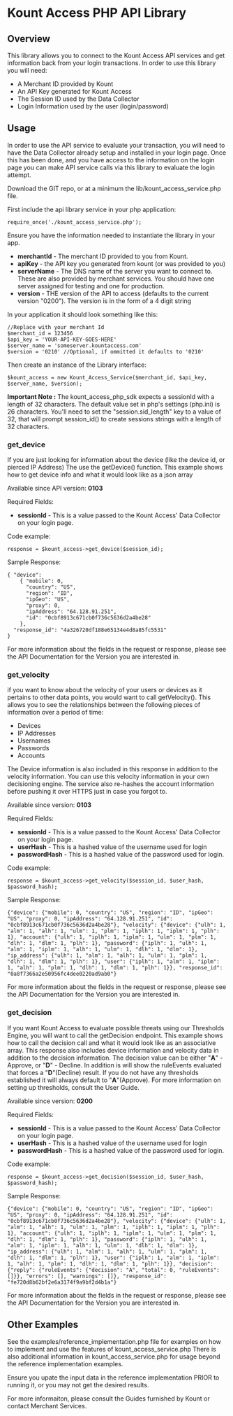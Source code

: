 # Kount Access PHP API Library

## Overview

This library allows you to connect to the Kount Access API services and get information back from your login transactions. In order to use this library you will need:

*  A Merchant ID provided by Kount
*  An API Key generated for Kount Access
*  The Session ID used by the Data Collector
*  Login Information used by the user (login/password)

Usage
-----
In order to use the API service to evaluate your transaction, you will need to
have the Data Collector already setup and installed in your login page.  Once
this has been done, and you have access to the information on the login page
you can make API service calls via this library to evaluate the login attempt.

Download the GIT repo, or at a minimum the lib/kount_access_service.php file.


First include the api library service in your php  application:

    require_once('./kount_access_service.php');

Ensure you have the information needed to instantiate the library in your app.

*  **merchantId** - The merchant ID provided to you from Kount.
*  **apiKey** - the API key you generated from kount (or was provided to you)
*  **serverName** - The DNS name of the server you want to connect to. These are
     also provided by merchant services.  You should have one server assigned
     for testing and one for production.
*  **version** - THE version of the API to access (defaults to the current
     version "0200").  The version is in the form of a 4 digit string

In your application it should look something like this:

    //Replace with your merchant Id
    $merchant_id = 123456
    $api_key = 'YOUR-API-KEY-GOES-HERE'
    $server_name = 'someserver.kountaccess.com'
    $version = '0210' //Optional, if ommitted it defaults to '0210'

Then create an instance of the Library interface:

    $kount_access = new Kount_Access_Service($merchant_id, $api_key, $server_name, $version);
    
**Important Note :** The kount_access_php_sdk expects a sessionId with a length of 32 characters.
 The default value set in php's settings (php.ini) is 26 characters. You'll need to set the "session.sid_length" key to a value of 32,
 that will prompt session_id() to create sessions strings with a length of 32 characters.   
    
    

### get_device

If you are just looking for information about the device (like the
device id, or pierced IP Address) The use the getDevice() function.
This example shows how to get device info and what it would look like as
a json array

Available since API version: **0103**

Required Fields:

*  **sessionId** - This is a value passed to the Kount Access' Data Collector on your
     login page.

Code example:

    response = $kount_access->get_device($session_id);

Sample Response:

    { "device":
        { "mobile": 0,
          "country": "US",
          "region": "ID",
          "ipGeo": "US",
          "proxy": 0,
          "ipAddress": "64.128.91.251",
          "id": "0cbf8913c671cb0f736c5636d2a4be28"
        },
      "response_id": "4a326720df188e65134e4d8a85fc5531"
    }

For more information about the fields in the request or response, please see
the API Documentation for the Version you are interested in.

### get_velocity
if you want to know about the velocity of your users or devices as it pertains
to other data points, you would want to call getVelocity().  This allows you to
see the relationships between the following pieces of information over a period
of time:

*  Devices
*  IP Addresses
*  Usernames
*  Passwords
*  Accounts

The Device information is also included in this response in addition to the
velocity information.  You can use this velocity information in your own
decisioning engine. The service also re-hashes the account information before
pushing it over HTTPS just in case you forgot to.

Available since version: **0103**

Required Fields:

*  **sessionId** - This is a value passed to the Kount Access' Data Collector on your
     login page.
*  **userHash** - This is a hashed value of the username used for login
*  **passwordHash** - This is a hashed value of the password used for login.

Code example:

    response = $kount_access->get_velocity($session_id, $user_hash, $password_hash);

Sample Response:

    {"device": {"mobile": 0, "country": "US", "region": "ID", "ipGeo": "US", "proxy": 0, "ipAddress": "64.128.91.251", "id": "0cbf8913c671cb0f736c5636d2a4be28"}, "velocity": {"device": {"ulh": 1, "alm": 1, "alh": 1, "ulm": 1, "plm": 1, "iplh": 1, "iplm": 1, "plh": 1}, "account": {"ulh": 1, "iplh": 1, "iplm": 1, "ulm": 1, "plm": 1, "dlh": 1, "dlm": 1, "plh": 1}, "password": {"iplh": 1, "ulh": 1, "alm": 1, "iplm": 1, "alh": 1, "ulm": 1, "dlh": 1, "dlm": 1}, "ip_address": {"ulh": 1, "alm": 1, "alh": 1, "ulm": 1, "plm": 1, "dlh": 1, "dlm": 1, "plh": 1}, "user": {"iplh": 1, "alm": 1, "iplm": 1, "alh": 1, "plm": 1, "dlh": 1, "dlm": 1, "plh": 1}}, "response_id": "0a8f7366a2e50956fc4dee0220ad9ab0"}

For more information about the fields in the request or response, please see
the API Documentation for the Version you are interested in.

### get_decision
If you want Kount Access to evaluate possible threats using our
Thresholds Engine, you will want to call the getDecision endpoint.
This example shows how to call the decision call and what it would look
like as an associative array. This response also includes device information
and velocity data in addition to the decision information.  The decision
value can be either "**A**" - Approve, or "**D**" - Decline.  In addition is will
show the ruleEvents evaluated that forces a "**D**"(Decline) result.  If you
do not have any thresholds established it will always default to
"**A**"(Approve). For more information on setting up thresholds, consult the
 User Guide.

Available since version: **0200**

Required Fields:

*  **sessionId** - This is a value passed to the Kount Access' Data Collector on your
     login page.
*  **userHash** - This is a hashed value of the username used for login
*  **passwordHash** - This is a hashed value of the password used for login.

Code example:

    response = $kount_access->get_decision($session_id, $user_hash, $password_hash);

Sample Response:

    {"device": {"mobile": 0, "country": "US", "region": "ID", "ipGeo": "US", "proxy": 0, "ipAddress": "64.128.91.251", "id": "0cbf8913c671cb0f736c5636d2a4be28"}, "velocity": {"device": {"ulh": 1, "alm": 1, "alh": 1, "ulm": 1, "plm": 1, "iplh": 1, "iplm": 1, "plh": 1}, "account": {"ulh": 1, "iplh": 1, "iplm": 1, "ulm": 1, "plm": 1, "dlh": 1, "dlm": 1, "plh": 1}, "password": {"iplh": 1, "ulh": 1, "alm": 1, "iplm": 1, "alh": 1, "ulm": 1, "dlh": 1, "dlm": 1}, "ip_address": {"ulh": 1, "alm": 1, "alh": 1, "ulm": 1, "plm": 1, "dlh": 1, "dlm": 1, "plh": 1}, "user": {"iplh": 1, "alm": 1, "iplm": 1, "alh": 1, "plm": 1, "dlh": 1, "dlm": 1, "plh": 1}}, "decision": {"reply": {"ruleEvents": {"decision": "A", "total": 0, "ruleEvents": []}}, "errors": [], "warnings": []}, "response_id": "fe720d8b62bf2e6a3174f9a9bf2d4b1a"}

For more information about the fields in the request or response, please see
the API Documentation for the Version you are interested in.

## Other Examples

See the examples/reference_implementation.php file for examples on how to implement and use the features of kount_access_service.php
There is also additional information in kount_access_service.php for usage beyond the reference implementation examples.

Ensure you upate the input data in the reference implementation PRIOR to running it, or you may not get the desired results.

For more informaiton, please consult the Guides furnished by Kount or contact Merchant Services.

